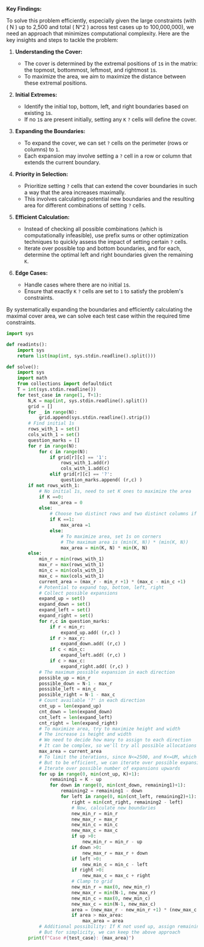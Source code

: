 **Key Findings:**

To solve this problem efficiently, especially given the large constraints (with \( N \) up to 2,500 and total \( N^2 \) across test cases up to 100,000,000), we need an approach that minimizes computational complexity. Here are the key insights and steps to tackle the problem:

1. **Understanding the Cover:**
   - The cover is determined by the extremal positions of `1`s in the matrix: the topmost, bottommost, leftmost, and rightmost `1`s.
   - To maximize the area, we aim to maximize the distance between these extremal positions.

2. **Initial Extremes:**
   - Identify the initial top, bottom, left, and right boundaries based on existing `1`s.
   - If no `1`s are present initially, setting any `K` `?` cells will define the cover.

3. **Expanding the Boundaries:**
   - To expand the cover, we can set `?` cells on the perimeter (rows or columns) to `1`.
   - Each expansion may involve setting a `?` cell in a row or column that extends the current boundary.

4. **Priority in Selection:**
   - Prioritize setting `?` cells that can extend the cover boundaries in such a way that the area increases maximally.
   - This involves calculating potential new boundaries and the resulting area for different combinations of setting `?` cells.

5. **Efficient Calculation:**
   - Instead of checking all possible combinations (which is computationally infeasible), use prefix sums or other optimization techniques to quickly assess the impact of setting certain `?` cells.
   - Iterate over possible top and bottom boundaries, and for each, determine the optimal left and right boundaries given the remaining `K`.

6. **Edge Cases:**
   - Handle cases where there are no initial `1`s.
   - Ensure that exactly `K` `?` cells are set to `1` to satisfy the problem's constraints.

By systematically expanding the boundaries and efficiently calculating the maximal cover area, we can solve each test case within the required time constraints.

```python
import sys

def readints():
    import sys
    return list(map(int, sys.stdin.readline().split()))

def solve():
    import sys
    import math
    from collections import defaultdict
    T = int(sys.stdin.readline())
    for test_case in range(1, T+1):
        N,K = map(int, sys.stdin.readline().split())
        grid = []
        for _ in range(N):
            grid.append(sys.stdin.readline().strip())
        # Find initial 1s
        rows_with_1 = set()
        cols_with_1 = set()
        question_marks = []
        for r in range(N):
            for c in range(N):
                if grid[r][c] == '1':
                    rows_with_1.add(r)
                    cols_with_1.add(c)
                elif grid[r][c] == '?':
                    question_marks.append( (r,c) )
        if not rows_with_1:
            # No initial 1s, need to set K ones to maximize the area
            if K ==0:
                max_area = 0
            else:
                # Choose two distinct rows and two distinct columns if possible
                if K ==1:
                    max_area =1
                else:
                    # To maximize area, set 1s on corners
                    # The maximum area is (min(K, N)) * (min(K, N))
                    max_area = min(K, N) * min(K, N)
        else:
            min_r = min(rows_with_1)
            max_r = max(rows_with_1)
            min_c = min(cols_with_1)
            max_c = max(cols_with_1)
            current_area = (max_r - min_r +1) * (max_c - min_c +1)
            # Potential to expand top, bottom, left, right
            # Collect possible expansions
            expand_up = set()
            expand_down = set()
            expand_left = set()
            expand_right = set()
            for r,c in question_marks:
                if r < min_r:
                    expand_up.add( (r,c) )
                if r > max_r:
                    expand_down.add( (r,c) )
                if c < min_c:
                    expand_left.add( (r,c) )
                if c > max_c:
                    expand_right.add( (r,c) )
            # The maximum possible expansion in each direction
            possible_up = min_r
            possible_down = N-1 - max_r
            possible_left = min_c
            possible_right = N-1 - max_c
            # Count available '?' in each direction
            cnt_up = len(expand_up)
            cnt_down = len(expand_down)
            cnt_left = len(expand_left)
            cnt_right = len(expand_right)
            # To maximize area, try to maximize height and width
            # The increase is height and width
            # We need to decide how many to assign to each direction
            # It can be complex, so we'll try all possible allocations within K
            max_area = current_area
            # To limit the iterations, since N<=2500, and K<=UM, which is up to N^2
            # But to be efficient, we can iterate over possible expansions
            # Iterate over possible number of expansions upwards
            for up in range(0, min(cnt_up, K)+1):
                remaining1 = K - up
                for down in range(0, min(cnt_down, remaining1)+1):
                    remaining2 = remaining1 - down
                    for left in range(0, min(cnt_left, remaining2)+1):
                        right = min(cnt_right, remaining2 - left)
                        # Now, calculate new boundaries
                        new_min_r = min_r
                        new_max_r = max_r
                        new_min_c = min_c
                        new_max_c = max_c
                        if up >0:
                            new_min_r = min_r - up
                        if down >0:
                            new_max_r = max_r + down
                        if left >0:
                            new_min_c = min_c - left
                        if right >0:
                            new_max_c = max_c + right
                        # Clamp to grid
                        new_min_r = max(0, new_min_r)
                        new_max_r = min(N-1, new_max_r)
                        new_min_c = max(0, new_min_c)
                        new_max_c = min(N-1, new_max_c)
                        area = (new_max_r - new_min_r +1) * (new_max_c - new_min_c +1)
                        if area > max_area:
                            max_area = area
            # Additional possibility: If K not used up, assign remaining to expand further
            # But for simplicity, we can keep the above approach
        print(f"Case #{test_case}: {max_area}")
```